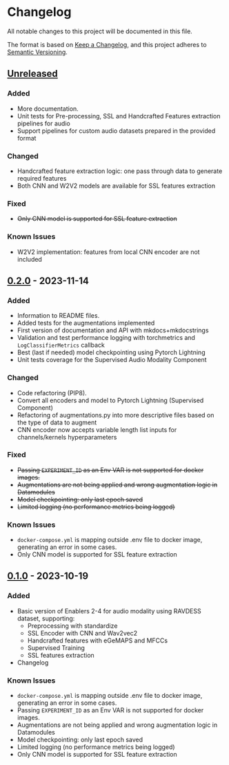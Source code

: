 # Changelog
All notable changes to this project will be documented in this file.

The format is based on [Keep a Changelog](https://keepachangelog.com/en/1.0.0/),
and this project adheres to [Semantic Versioning](https://semver.org/spec/v2.0.0.html).

## [Unreleased]
### Added
- More documentation. 
- Unit tests for Pre-processing, SSL and Handcrafted Features extraction pipelines for audio
- Support pipelines for custom audio datasets prepared in the provided format

### Changed
- Handcrafted feature extraction logic: one pass through data to generate required features
- Both CNN and W2V2 models are available for SSL features extraction

### Fixed
- ~~Only CNN model is supported for SSL feature extraction~~

### Known Issues
- W2V2 implementation: features from local CNN encoder are not included

## [0.2.0] - 2023-11-14

### Added
- Information to README files.
- Added tests for the augmentations implemented
- First version of documentation and API with mkdocs+mkdocstrings
- Validation and test performance logging with torchmetrics and `LogClassifierMetrics` callback
- Best (last if needed) model checkpointing using Pytorch Lightning
- Unit tests coverage for the Supervised Audio Modality Component

### Changed
- Code refactoring (PIP8).
- Convert all encoders and model to Pytorch Lightning (Supervised Component)
- Refactoring of augmentations.py into more descriptive files based on the type of data to augment
- CNN encoder now accepts variable length list inputs for channels/kernels hyperparameters

### Fixed
- ~~Passing `EXPERIMENT_ID` as an Env VAR is not supported for docker images.~~
- ~~Augmentations are not being applied and wrong augmentation logic in Datamodules~~
- ~~Model checkpointing: only last epoch saved~~
- ~~Limited logging (no performance metrics being logged)~~

### Known Issues
- `docker-compose.yml` is mapping outside .env file to docker image, generating an error in some cases.
- Only CNN model is supported for SSL feature extraction

## [0.1.0] - 2023-10-19
### Added
- Basic version of Enablers 2-4 for audio modality using RAVDESS dataset, supporting:
  - Preprocessing with standardize
  - SSL Encoder with CNN and Wav2vec2
  - Handcrafted features with eGeMAPS and MFCCs
  - Supervised Training
  - SSL features extraction
- Changelog

### Known Issues
- `docker-compose.yml` is mapping outside .env file to docker image, generating an error in some cases.
- Passing `EXPERIMENT_ID` as an Env VAR is not supported for docker images.
- Augmentations are not being applied and wrong augmentation logic in Datamodules
- Model checkpointing: only last epoch saved
- Limited logging (no performance metrics being logged)
- Only CNN model is supported for SSL feature extraction

<!-- 
Example of Categories to use in each release

### Added
- Just an example of how to use changelog.

### Changed
- Just an example of how to use changelog.

### Fixed
- Just an example of how to use changelog.

### Removed
- Just an example of how to use changelog.

### Deprecated
- Just an example of how to use changelog. -->


[unreleased]: https://github.com/um-xr2learn-enablers/XR2Learn-Training/compare/v0.1.0...master
[0.1.0]: https://github.com/um-xr2learn-enablers/XR2Learn-Training/releases/tag/v0.1.0
[0.2.0]: https://github.com/um-xr2learn-enablers/XR2Learn-Training/releases/tag/v0.2.0
